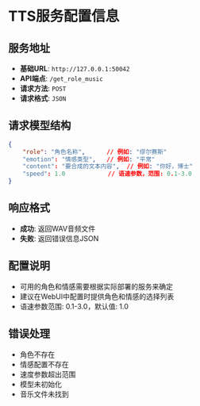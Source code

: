 # TTS服务配置信息

## 服务地址
- **基础URL**: `http://127.0.0.1:50042`
- **API端点**: `/get_role_music`
- **请求方法**: `POST`
- **请求格式**: `JSON`

## 请求模型结构
```json
{
    "role": "角色名称",      // 例如: "缪尔赛斯"
    "emotion": "情感类型",   // 例如: "平常"
    "content": "要合成的文本内容",  // 例如: "你好，博士"
    "speed": 1.0            // 语速参数，范围: 0.1-3.0
}
```

## 响应格式
- **成功**: 返回WAV音频文件
- **失败**: 返回错误信息JSON

## 配置说明
- 可用的角色和情感需要根据实际部署的服务来确定
- 建议在WebUI中配置时提供角色和情感的选择列表
- 语速参数范围: 0.1-3.0，默认值: 1.0

## 错误处理
- 角色不存在
- 情感配置不存在
- 速度参数超出范围
- 模型未初始化
- 音乐文件未找到
